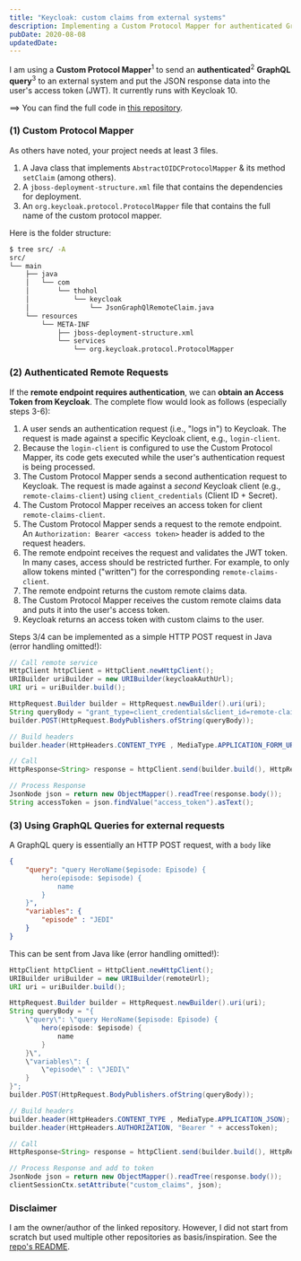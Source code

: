 ```yaml
---
title: "Keycloak: custom claims from external systems"
description: Implementing a Custom Protocol Mapper for authenticated GraphQL queries
pubDate: 2020-08-08
updatedDate: 
---
```


I am using a **Custom Protocol Mapper**<sup>1</sup> to send an **authenticated**<sup>2</sup> **GraphQL query**<sup>3</sup> to an external system and put the JSON response data into the user's access token (JWT). It currently runs with Keycloak 10.

==> You can find the full code in [this repository][1].

### (1) Custom Protocol Mapper
As others have noted, your project needs at least 3 files.

1. A Java class that implements `AbstractOIDCProtocolMapper` & its method `setClaim` (among others).
1. A `jboss-deployment-structure.xml` file that contains the dependencies for deployment.
1. An `org.keycloak.protocol.ProtocolMapper` file that contains the full name of the custom protocol mapper.

Here is the folder structure:
```bash
$ tree src/ -A
src/
└── main
    ├── java
    │   └── com
    │       └── thohol
    │           └── keycloak
    │               └── JsonGraphQlRemoteClaim.java
    └── resources
        └── META-INF
            ├── jboss-deployment-structure.xml
            └── services
                └── org.keycloak.protocol.ProtocolMapper

```

### (2) Authenticated Remote Requests

If the **remote endpoint requires authentication**, we can **obtain an Access Token from Keycloak**. The complete flow would look as follows (especially steps 3-6):

1. A user sends an authentication request (i.e., "logs in") to Keycloak. The request is made against a specific Keycloak client, e.g., `login-client`.
2. Because the `login-client` is configured to use the Custom Protocol Mapper, its code gets executed while the user's authentication request is being processed.
3. The Custom Protocol Mapper sends a second authentication request to Keycloak. The request is made against a *second* Keycloak client (e.g., `remote-claims-client`) using `client_credentials` (Client ID + Secret).
4. The Custom Protocol Mapper receives an access token for client `remote-claims-client`.
5. The Custom Protocol Mapper sends a request to the remote endpoint. An `Authorization: Bearer <access token>` header is added to the request headers.
6. The remote endpoint receives the request and validates the JWT token. In many cases, access should be restricted further. For example, to only allow tokens minted ("written") for the corresponding `remote-claims-client`.
7. The remote endpoint returns the custom remote claims data.
8. The Custom Protocol Mapper receives the custom remote claims data and puts it into the user's access token.
9. Keycloak returns an access token with custom claims to the user.


Steps 3/4 can be implemented as a simple HTTP POST request in Java (error handling omitted!):
```java
// Call remote service
HttpClient httpClient = HttpClient.newHttpClient();
URIBuilder uriBuilder = new URIBuilder(keycloakAuthUrl);
URI uri = uriBuilder.build();

HttpRequest.Builder builder = HttpRequest.newBuilder().uri(uri);
String queryBody = "grant_type=client_credentials&client_id=remote-claims-client&client_secret=dfebc62a-e8d7-4ab3-9196-258ddb5684ab";
builder.POST(HttpRequest.BodyPublishers.ofString(queryBody));

// Build headers
builder.header(HttpHeaders.CONTENT_TYPE , MediaType.APPLICATION_FORM_URLENCODED);

// Call
HttpResponse<String> response = httpClient.send(builder.build(), HttpResponse.BodyHandlers.ofString());

// Process Response
JsonNode json = return new ObjectMapper().readTree(response.body());
String accessToken = json.findValue("access_token").asText();
```

### (3) Using GraphQL Queries for external requests

A GraphQL query is essentially an HTTP POST request, with a `body` like
```json
{
    "query": "query HeroName($episode: Episode) {
        hero(episode: $episode) {
            name
        }
    }",
    "variables": {
        "episode" : "JEDI"
    }
}
```

This can be sent from Java like (error handling omitted!):
```java
HttpClient httpClient = HttpClient.newHttpClient();
URIBuilder uriBuilder = new URIBuilder(remoteUrl);
URI uri = uriBuilder.build();

HttpRequest.Builder builder = HttpRequest.newBuilder().uri(uri);
String queryBody = "{
    \"query\": \"query HeroName($episode: Episode) {
        hero(episode: $episode) {
            name
        }
    }\",
    \"variables\": {
        \"episode\" : \"JEDI\"
    }
}";
builder.POST(HttpRequest.BodyPublishers.ofString(queryBody));

// Build headers
builder.header(HttpHeaders.CONTENT_TYPE , MediaType.APPLICATION_JSON);
builder.header(HttpHeaders.AUTHORIZATION, "Bearer " + accessToken);

// Call
HttpResponse<String> response = httpClient.send(builder.build(), HttpResponse.BodyHandlers.ofString());

// Process Response and add to token
JsonNode json = return new ObjectMapper().readTree(response.body());
clientSessionCtx.setAttribute("custom_claims", json);
```


### Disclaimer
I am the owner/author of the linked repository. However, I did not start from scratch but used multiple other repositories as basis/inspiration. See the [repo's README][2].


  [1]: https://github.com/tholst/keycloak-json-graphql-remote-claim
  [2]: https://github.com/tholst/keycloak-json-graphql-remote-claim/blob/master/README.md